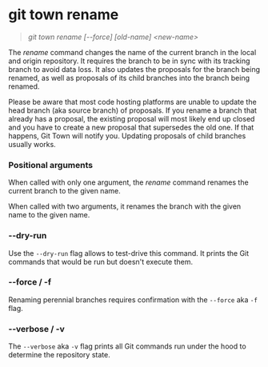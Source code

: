 # git town rename

> _git town rename [--force] [old-name] &lt;new-name&gt;_

The _rename_ command changes the name of the current branch in the local and
origin repository. It requires the branch to be in sync with its tracking branch
to avoid data loss. It also updates the proposals for the branch being renamed,
as well as proposals of its child branches into the branch being renamed.

Please be aware that most code hosting platforms are unable to update the head
branch (aka source branch) of proposals. If you rename a branch that already has
a proposal, the existing proposal will most likely end up closed and you have to
create a new proposal that supersedes the old one. If that happens, Git Town
will notify you. Updating proposals of child branches usually works.

### Positional arguments

When called with only one argument, the _rename_ command renames the current
branch to the given name.

When called with two arguments, it renames the branch with the given name to the
given name.

### --dry-run

Use the `--dry-run` flag allows to test-drive this command. It prints the Git
commands that would be run but doesn't execute them.

### --force / -f

Renaming perennial branches requires confirmation with the `--force` aka `-f`
flag.

### --verbose / -v

The `--verbose` aka `-v` flag prints all Git commands run under the hood to
determine the repository state.
